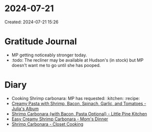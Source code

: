 # 2024-07-21
Created: 2024-07-21 15:26

# Gratitude Journal 

- MP getting noticeably stronger today.
- :todo: The recliner may be available at Hudson's (in stock) but MP doesn't want me to go until she has pooped. 

# Diary 

- Cooking Shrimp carbonara: MP has requested: :kitchen: :recipe:
- [Creamy Pasta with Shrimp, Bacon, Spinach, Garlic, and Tomatoes - Julia's Album](https://juliasalbum.com/creamy-pasta-with-shrimp-bacon-spinach-garlic-and-tomatoes/ "Creamy Pasta with Shrimp, Bacon, Spinach, Garlic, and Tomatoes - Julia's Album")
- [Shrimp Carbonara {with Bacon, Pasta Optional} - Little Pine Kitchen](https://www.thelittlepine.com/shrimp-carbonara/ "Shrimp Carbonara {with Bacon, Pasta Optional} - Little Pine Kitchen")
- [Easy Creamy Shrimp Carbonara - Mom's Dinner](https://momsdinner.net/shrimp-carbonara/ "Easy Creamy Shrimp Carbonara - Mom's Dinner")
- [Shrimp Carbonara - Closet Cooking](https://www.closetcooking.com/shrimp-carbonara/ "Shrimp Carbonara - Closet Cooking")

